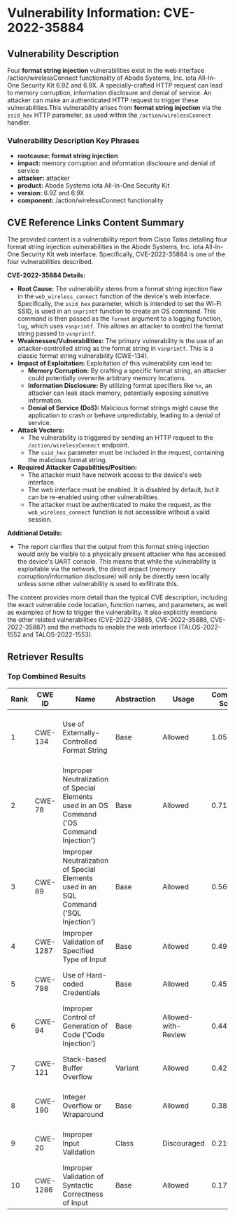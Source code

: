 # Vulnerability Information: CVE-2022-35884

## Vulnerability Description
Four **format string injection** vulnerabilities exist in the web interface /action/wirelessConnect functionality of Abode Systems, Inc. iota All-In-One Security Kit 6.9Z and 6.9X. A specially-crafted HTTP request can lead to memory corruption, information disclosure and denial of service. An attacker can make an authenticated HTTP request to trigger these vulnerabilities.This vulnerability arises from **format string injection** via the `ssid_hex` HTTP parameter, as used within the `/action/wirelessConnect` handler.

### Vulnerability Description Key Phrases
- **rootcause:** **format string injection**
- **impact:** memory corruption and information disclosure and denial of service
- **attacker:** attacker
- **product:** Abode Systems iota All-In-One Security Kit
- **version:** 6.9Z and 6.9X
- **component:** /action/wirelessConnect functionality

## CVE Reference Links Content Summary
The provided content is a vulnerability report from Cisco Talos detailing four format string injection vulnerabilities in the Abode Systems, Inc. iota All-In-One Security Kit web interface. Specifically, CVE-2022-35884 is one of the four vulnerabilities described.

**CVE-2022-35884 Details:**

*   **Root Cause:** The vulnerability stems from a format string injection flaw in the `web_wireless_connect` function of the device's web interface. Specifically, the `ssid_hex` parameter, which is intended to set the Wi-Fi SSID, is used in an `snprintf` function to create an OS command. This command is then passed as the `format` argument to a logging function, `log`, which uses `vsnprintf`. This allows an attacker to control the format string passed to `vsnprintf`.
*   **Weaknesses/Vulnerabilities:** The primary vulnerability is the use of an attacker-controlled string as the format string in `vsnprintf`. This is a classic format string vulnerability (CWE-134).
*   **Impact of Exploitation:**  Exploitation of this vulnerability can lead to:
    *   **Memory Corruption:** By crafting a specific format string, an attacker could potentially overwrite arbitrary memory locations.
    *   **Information Disclosure:** By utilizing format specifiers like `%x`, an attacker can leak stack memory, potentially exposing sensitive information.
    *   **Denial of Service (DoS):** Malicious format strings might cause the application to crash or behave unpredictably, leading to a denial of service.
*  **Attack Vectors:**
    *   The vulnerability is triggered by sending an HTTP request to the `/action/wirelessConnect` endpoint.
    *   The `ssid_hex` parameter must be included in the request, containing the malicious format string.
*   **Required Attacker Capabilities/Position:**
    *   The attacker must have network access to the device's web interface.
    *   The web interface must be enabled. It is disabled by default, but it can be re-enabled using other vulnerabilities.
    *  The attacker must be authenticated to make the request, as the `web_wireless_connect` function is not accessible without a valid session.

**Additional Details:**
*   The report clarifies that the output from this format string injection would only be visible to a physically present attacker who has accessed the device's UART console. This means that while the vulnerability is exploitable via the network, the direct impact (memory corruption/information disclosure) will only be directly seen locally unless some other vulnerability is used to exfiltrate this.

The content provides more detail than the typical CVE description, including the exact vulnerable code location, function names, and parameters, as well as examples of how to trigger the vulnerability. It also explicitly mentions the other related vulnerabilities (CVE-2022-35885, CVE-2022-35886, CVE-2022-35887) and the methods to enable the web interface (TALOS-2022-1552 and TALOS-2022-1553).

## Retriever Results

### Top Combined Results

| Rank | CWE ID | Name | Abstraction | Usage | Combined Score | Retrievers | Individual Scores |
|------|--------|------|-------------|-------|---------------|------------|-------------------|
| 1 | CWE-134 | Use of Externally-Controlled Format String | Base | Allowed | 1.0513 | dense, sparse, graph | dense: 0.711, sparse: 0.818, graph: 0.636 |
| 2 | CWE-78 | Improper Neutralization of Special Elements used in an OS Command ('OS Command Injection') | Base | Allowed | 0.7185 | dense, sparse, graph | dense: 0.613, sparse: 0.342, graph: 0.604 |
| 3 | CWE-89 | Improper Neutralization of Special Elements used in an SQL Command ('SQL Injection') | Base | Allowed | 0.5667 | sparse, graph | sparse: 0.366, graph: 1.000 |
| 4 | CWE-1287 | Improper Validation of Specified Type of Input | Base | Allowed | 0.4976 | sparse, graph | sparse: 0.319, graph: 0.882 |
| 5 | CWE-798 | Use of Hard-coded Credentials | Base | Allowed | 0.4593 | dense, sparse | dense: 0.560, sparse: 0.313 |
| 6 | CWE-94 | Improper Control of Generation of Code ('Code Injection') | Base | Allowed-with-Review | 0.4411 | dense, sparse | dense: 0.573, sparse: 0.306 |
| 7 | CWE-121 | Stack-based Buffer Overflow | Variant | Allowed | 0.4291 | dense, sparse | dense: 0.585, sparse: 0.301 |
| 8 | CWE-190 | Integer Overflow or Wraparound | Base | Allowed | 0.3843 | sparse, graph | sparse: 0.317, graph: 0.568 |
| 9 | CWE-20 | Improper Input Validation | Class | Discouraged | 0.2103 | dense, sparse | dense: 0.563, sparse: 0.329 |
| 10 | CWE-1286 | Improper Validation of Syntactic Correctness of Input | Base | Allowed | 0.1792 | sparse | sparse: 0.313 |

